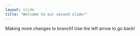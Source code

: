 ```yaml
---
layout: slide
title: "Welcome to our second slide!"
---
```

Making more changes to branch1
Use the left arrow to go back!
